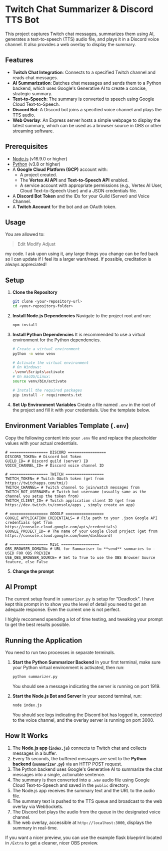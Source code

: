 # Twitch Chat Summarizer & Discord TTS Bot

This project captures Twitch chat messages, summarizes them using AI, generates a text-to-speech (TTS) audio file, and plays it in a Discord voice channel. It also provides a web overlay to display the summary.

## Features

- **Twitch Chat Integration**: Connects to a specified Twitch channel and reads chat messages.
- **AI Summarization**: Batches chat messages and sends them to a Python backend, which uses Google's Generative AI to create a concise, strategic summary.
- **Text-to-Speech**: The summary is converted to speech using Google Cloud Text-to-Speech.
- **Discord Bot**: A Discord bot joins a specified voice channel and plays the TTS audio.
- **Web Overlay**: An Express server hosts a simple webpage to display the latest summary, which can be used as a browser source in OBS or other streaming software.

## Prerequisites

- [Node.js](https://nodejs.org/) (v16.9.0 or higher)
- [Python](https://www.python.org/) (v3.8 or higher)
- A **Google Cloud Platform (GCP)** account with:
  - A project created.
  - The **Vertex AI API** and **Text-to-Speech API** enabled.
  - A service account with appropriate permissions (e.g., Vertex AI User, Cloud Text-to-Speech User) and a JSON credentials file.
- A **Discord Bot Token** and the IDs for your Guild (Server) and Voice Channel.
- A **Twitch Account** for the bot and an OAuth token.

## Usage

You are allowed to:

> Edit
> Modify
> Adjust

my code. I ask upon using it, any large things you change can be fed back so I can update if I feel its a larger want/need. If possible, creditation is always appreciated!

## Setup

1.  **Clone the Repository**
    ```bash
    git clone <your-repository-url>
    cd <your-repository-folder>
    ```

2.  **Install Node.js Dependencies**
    Navigate to the project root and run:
    ```bash
    npm install
    ```

3.  **Install Python Dependencies**
    It is recommended to use a virtual environment for the Python dependencies.
    ```bash
    # Create a virtual environment
    python -m venv venv

    # Activate the virtual environment
    # On Windows:
    .\venv\Scripts\activate
    # On macOS/Linux:
    source venv/bin/activate

    # Install the required packages
    pip install -r requirements.txt
    ```

4.  **Set Up Environment Variables**
    Create a file named `.env` in the root of the project and fill it with your credentials. Use the template below.

## Environment Variables Template (`.env`)

Copy the following content into your `.env` file and replace the placeholder values with your actual credentials.

```env
# ================= DISCORD =================
DISCORD_TOKEN= # Discord bot Token
GUILD_ID= # Discord guild (server) ID
VOICE_CHANNEL_ID= # Discord voice channel ID

# ================= TWITCH =================
TWITCH_TOKEN= # Twitch OAuth token (get from https://twitchapps.com/tmi/)
TWITCH_CHANNEL= # Twitch channel to join/watch messages from
TWITCH_BOT_USERNAME= # Twitch bot username (usually same as the channel you setup the token from)
TWITCH_CLIENT_ID= # Twitch application client ID (get from https://dev.twitch.tv/console/apps , simply create an app)

# ================= GOOGLE =================
GOOGLE_APPLICATION_CREDENTIALS= # File path to your .json Google API credentials (get from https://console.cloud.google.com/apis/credentials)
GOOGLE_PROJECT_ID= # The name of your Google Cloud project (get from https://console.cloud.google.com/home/dashboard)

# ================= MISC =================
OBS_BROWSER_DOMAIN= # URL for Summariser to **send** summaries to - USED FOR OBS PREVIEW
USE_OBS_BROWSER_SOURCE= # Set to True to use the OBS Browser Source feature, else False
```

5. **Change the prompt**

## AI Prompt

The current setup found in `summarizer.py` is setup for "Deadlock". I have kept this prompt in to show you the level of detail you need to get an adequate response. Even the current one is not perfect.

I highly reccomend spending a lot of time testing, and tweaking your prompt to get the best results possible.

## Running the Application

You need to run two processes in separate terminals.

1.  **Start the Python Summarizer Backend**
    In your first terminal, make sure your Python virtual environment is activated, then run:
    ```bash
    python summarizer.py
    ```
    You should see a message indicating the server is running on port 1919.

2.  **Start the Node.js Bot and Server**
    In your second terminal, run:
    ```bash
    node index.js
    ```
    You should see logs indicating the Discord bot has logged in, connected to the voice channel, and the overlay server is running on port 3000.

## How It Works

1.  The **Node.js app (`index.js`)** connects to Twitch chat and collects messages in a buffer.
2.  Every 15 seconds, the buffered messages are sent to the **Python backend (`summarizer.py`)** via an HTTP POST request.
3.  The Python backend uses Google's Generative AI to summarize the chat messages into a single, actionable sentence.
4.  The summary is then converted into a `.wav` audio file using Google Cloud Text-to-Speech and saved in the `public` directory.
5.  The Node.js app receives the summary text and the URL to the audio file.
6.  The summary text is pushed to the TTS queue and broadcast to the web overlay via WebSockets.
7.  The Discord bot plays the audio from the queue in the designated voice channel.
8.  The web overlay, accessible at `http://localhost:3000`, displays the summary in real-time.

If you want a nicer preview, you can use the example flask blueprint located in `/Extra` to get a cleaner, nicer OBS preview.
